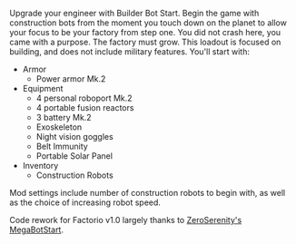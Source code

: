 Upgrade your engineer with Builder Bot Start. Begin the game with construction bots from the moment you touch down on the planet to allow your focus to be your factory from step one. You did not crash here, you came with a purpose. The factory must grow. This loadout is focused on building, and does not include military features. You'll start with:

* Armor
  * Power armor Mk.2
* Equipment
  * 4 personal roboport Mk.2
  * 4 portable fusion reactors
  * 3 battery Mk.2
  * Exoskeleton
  * Night vision goggles
  * Belt Immunity
  * Portable Solar Panel
* Inventory
  * Construction Robots

Mod settings include number of construction robots to begin with, as well as the choice of increasing robot speed.

Code rework for Factorio v1.0 largely thanks to [ZeroSerenity's MegaBotStart](https://mods.factorio.com/mod/MegaBotStart).